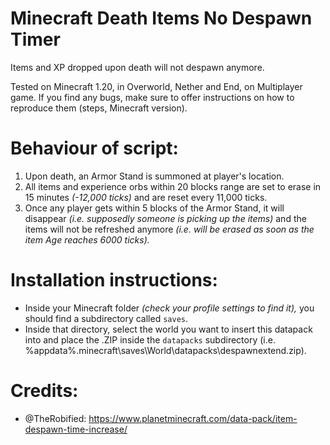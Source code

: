 # Minecraft Death Items No Despawn Timer

Items and XP dropped upon death will not despawn anymore.

Tested on Minecraft 1.20, in Overworld, Nether and End, on Multiplayer game.
If you find any bugs, make sure to offer instructions on how to reproduce them (steps, Minecraft version).

# **Behaviour of script:**
1. Upon death, an Armor Stand is summoned at player's location.
2. All items and experience orbs within 20 blocks range are set to erase in 15 minutes *(-12,000 ticks)* and are reset every 11,000 ticks.
3. Once any player gets within 5 blocks of the Armor Stand, it will disappear *(i.e. supposedly someone is picking up the items)* and the items will not be refreshed anymore *(i.e. will be erased as soon as the item Age reaches 6000 ticks).*

# **Installation instructions:**
- Inside your Minecraft folder *(check your profile settings to find it),* you should find a subdirectory called `saves`.
- Inside that directory, select the world you want to insert this datapack into and place the .ZIP inside the `datapacks` subdirectory (i.e. %appdata%\.minecraft\saves\World\datapacks\despawnextend.zip).

# **Credits:**
- @TheRobified: https://www.planetminecraft.com/data-pack/item-despawn-time-increase/

